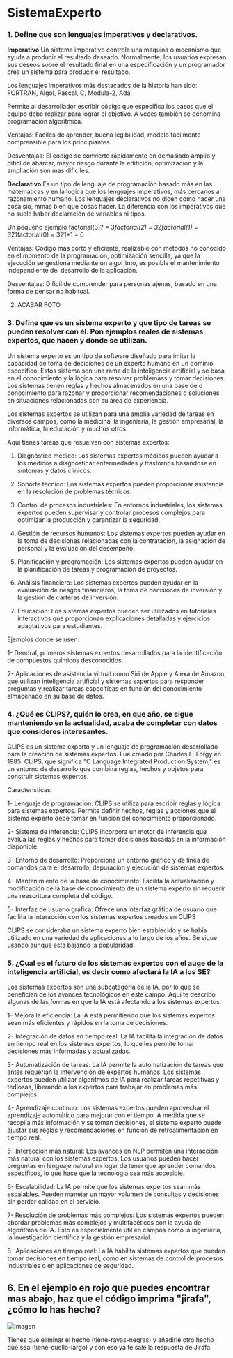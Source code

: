 # SistemaExperto

### **1. Define que son lenguajes imperativos y declarativos.**

**Imperativo**
Un sistema imperativo controla una maquina o mecanismo que ayuda a producir el resultado deseado. Normalmente, los usuarios expresan sus deseos sobre el resultado final en una especificación y un programador crea un sistema para producir el resultado.

Los lenguajes imperativos más destacados de la historia han sido: FORTRAN, Algol,
Pascal, C, Modula-2, Ada.

Permite al desarrollador escribir código que especifica los pasos que el equipo debe realizar para lograr el objetivo. A veces también se denomina programacion algorítmica.

Ventajas: Faciles de aprender, buena legibilidad, modelo facilmente comprensible para los principiantes.

Desventajas: El codigo se convierte rápidamente en demasiado amplio y dificl de abarcar, mayor riesgo durante la edifición, optimización y la ampliación son mas dificiles.

**Declarativo**
Es un tipo de lenguaje de programación basado más en las matematicas y en la logica que los lenguajes imperativos, más cercanos al razonamiento humano. Los lenguajes declarativos no dicen como hacer una cosa sio, mmás bien que cosas hacer. La diferencia con los imperativos que no suele haber declaración de variables ni tipos.

Un pequeño ejemplo  factorial(3)? = 3*factorial(2) = 3*2*factorial(1) = 3*2*1*factorial(0) = 3*2*1*1 = 6

Ventajas: Codigo más corto y eficiente, realizable con métodos no conocido en el momento de la programación, optimización sencilla, ya que la ejecución se gestiona mediante un algoritmo, es posible el mantenimiento independiente del desarrollo de la aplicación.

Desventajas: Dificil de comprender para personas ajenas, basado en una forma de pensar no habitual.


2. ACABAR FOTO




### **3. Define que es un sistema experto y que tipo de tareas se pueden resolver con él. Pon ejemplos reales de sistemas expertos, que hacen y donde se utilizan.**

Un sistema experto es un tipo de software diseñado para imitar la capacidad de toma de deciciones de un experto humano en un dominio específico. Estos sistema son una rama de la inteligencia artificial y se basa en el conocimiento y la lógica para resolver problemass y tomar decisiones. Los sistemas tienen reglas y hechos almacenados en una base de d conocimiento para razonar y proporcionar recomendaciones o soluciones en situaciones relacionadas con su área de experiencia.

Los sistemas expertos se utilizan para una amplia variedad de tareas en diversos campos, como la medicina, la ingeniería, la gestión empresarial, la informática, la educación y muchos otros.

Aqui tienes tareas que resuelven con sistemas expertos:

1. Diagnóstico médico: Los sistemas expertos médicos pueden ayudar a los médicos a diagnosticar enfermedades y trastornos basándose en síntomas y datos clínicos.
   
2. Soporte técnico: Los sistemas expertos pueden proporcionar asistencia en la resolución de problemas técnicos.
   
3. Control de procesos industriales: En entornos industriales, los sistemas expertos pueden supervisar y controlar procesos complejos para optimizar la producción y garantizar la seguridad.
   
4. Gestión de recursos humanos: Los sistemas expertos pueden ayudar en la toma de decisiones relacionadas con la contratación, la asignación de personal y la evaluación del desempeño.

5. Planificación y programación: Los sistemas expertos pueden ayudar en la planificación de tareas y programación de proyectos.

6. Análisis financiero: Los sistemas expertos pueden ayudar en la evaluación de riesgos financieros, la toma de decisiones de inversión y la gestión de carteras de inversión.

7. Educación: Los sistemas expertos pueden ser utilizados en tutoriales interactivos que proporcionan explicaciones detalladas y ejercicios adaptativos para estudiantes.

Ejemplos donde se usen: 

1- Dendral, primeros sistemas expertos desarrollados para la identificación de compuestos químicos desconocidos.

2- Aplicaciones de asistencia virtual como Siri de Apple y Alexa de Amazon, que utilizan inteligencia artificial y sistemas expertos para responder preguntas y realizar tareas específicas en función del conocimiento almacenado en su base de datos.

### **4. ¿Qué es CLIPS?, quién lo crea, en que año, se sigue manteniendo en la actualidad, acaba de completar con datos que consideres interesantes.**

CLIPS es un sistema experto y un lenguaje de programación desarrollado para la creación de sistemas expertos. Fue creado por Charles L. Forgy en 1985. CLIPS, que significa "C Language Integrated Production System," es un entorno de desarrollo que combina reglas, hechos y objetos para construir sistemas expertos.

Caracteristicas: 

1- Lenguaje de programación: CLIPS se utiliza para escribir reglas y lógica para sistemas expertos. Permite definir hechos, reglas y acciones que el sistema experto debe tomar en función del conocimiento proporcionado.

2- Sistema de inferencia: CLIPS incorpora un motor de inferencia que evalúa las reglas y hechos para tomar decisiones basadas en la información disponible.

3- Entorno de desarrollo: Proporciona un entorno gráfico y de línea de comandos para el desarrollo, depuración y ejecución de sistemas expertos.

4- Mantenimiento de la base de conocimiento: Facilita la actualización y modificación de la base de conocimiento de un sistema experto sin requerir una reescritura completa del código.

5- Interfaz de usuario gráfica: Ofrece una interfaz gráfica de usuario que facilita la interacción con los sistemas expertos creados en CLIPS

CLIPS se consideraba un sistema experto bien establecido y se había utilizado en una variedad de aplicaciones a lo largo de los años. Se sigue usando aunque esta bajando la popularidad.

### **5. ¿Cual es el futuro de los sistemas expertos con el auge de la inteligencia artificial, es decir como afectará la IA a los SE?**

Los sistemas expertos son una subcategoría de la IA, por lo que se benefician de los avances tecnológicos en este campo. Aqui te describo algunas de las formas en que la IA está afectando a los sistemas expertos.

1- Mejora la eficiencia: La IA está permitiendo que los sistemas expertos sean más eficientes y rápidos en la toma de decisiones. 

2- Integración de datos en tiempo real: La IA facilita la integración de datos en tiempo real en los sistemas expertos, lo que les permite tomar decisiones más informadas y actualizadas. 

3- Automatización de tareas: La IA permite la automatización de tareas que antes requerían la intervención de expertos humanos. Los sistemas expertos pueden utilizar algoritmos de IA para realizar tareas repetitivas y tediosas, liberando a los expertos para trabajar en problemas más complejos.

4- Aprendizaje continuo: Los sistemas expertos pueden aprovechar el aprendizaje automático para mejorar con el tiempo. A medida que se recopila más información y se toman decisiones, el sistema experto puede ajustar sus reglas y recomendaciones en función de retroalimentación en tiempo real.

5- Interacción más natural: Los avances en NLP permiten una interacción más natural con los sistemas expertos. Los usuarios pueden hacer preguntas en lenguaje natural en lugar de tener que aprender comandos específicos, lo que hace que la tecnología sea más accesible.

6- Escalabilidad: La IA permite que los sistemas expertos sean más escalables. Pueden manejar un mayor volumen de consultas y decisiones sin perder calidad en el servicio.

7- Resolución de problemas más complejos: Los sistemas expertos pueden abordar problemas más complejos y multifacéticos con la ayuda de algoritmos de IA. Esto es especialmente útil en campos como la ingeniería, la investigación científica y la gestión empresarial.

8- Aplicaciones en tiempo real: La IA habilita sistemas expertos que pueden tomar decisiones en tiempo real, como en sistemas de control de procesos industriales o en aplicaciones de seguridad.

## **6. En el ejemplo en rojo que puedes encontrar mas abajo, haz que el código imprima "jirafa", ¿cómo lo has hecho?**


![imagen](https://github.com/Racriberny/SistemaExperto/assets/90463533/c82925d3-2b8e-40ee-a73e-38af661a4bfa)


Tienes que eliminar el hecho (tiene-rayas-negras) y añadirle otro hecho que sea (tiene-cuello-largo) y con eso ya te sale la respuesta de Jirafa.
